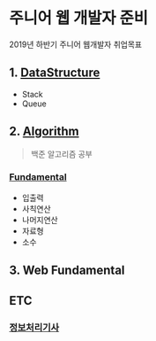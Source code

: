 # 주니어 웹 개발자 준비

2019년 하반기 주니어 웹개발자 취업목표

## 1. [DataStructure](https://github.com/dongw00/Junior-Web-programmer/tree/master/DataStructure)

- Stack
- Queue
  <br >

## 2. [Algorithm](https://github.com/dongw00/Junior-Web-programmer/tree/master/Algorithm)

> 백준 알고리즘 공부

### [Fundamental](https://github.com/dongw00/Junior-Web-programmer/tree/master/Algorithm/Fundamental)

- 입출력
- 사칙연산
- 나머지연산
- 자료형
- 소수

## 3. Web Fundamental


## ETC

### [정보처리기사](https://github.com/dongw00/Junior-Web-programmer/tree/master/%EC%A0%95%EB%B3%B4%EC%B2%98%EB%A6%AC%EA%B8%B0%EC%82%AC)
